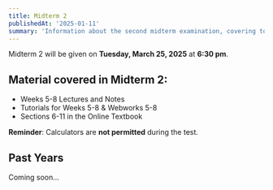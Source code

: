 ```yaml
---
title: Midterm 2
publishedAt: '2025-01-11'
summary: 'Information about the second midterm examination, covering topics from weeks 7-12.'
---
```


Midterm 2 will be given on **Tuesday, March 25, 2025** at **6:30 pm**.

## Material covered in Midterm 2:

- Weeks 5-8 Lectures and Notes
- Tutorials for Weeks 5-8 & Webworks 5-8
- Sections 6-11 in the Online Textbook

**Reminder**: Calculators are **not permitted** during the test.

## Past Years
Coming soon...
